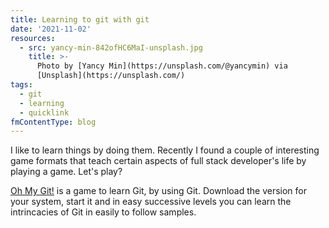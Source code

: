```yaml
---
title: Learning to git with git
date: '2021-11-02'
resources:
  - src: yancy-min-842ofHC6MaI-unsplash.jpg
    title: >-
      Photo by [Yancy Min](https://unsplash.com/@yancymin) via
      [Unsplash](https://unsplash.com/)
tags:
  - git
  - learning
  - quicklink
fmContentType: blog
---
```


I like to learn things by doing them. Recently I found a couple of interesting game formats that teach certain aspects of full stack developer's life by playing a game. Let's play?

[Oh My Git!](https://github.com/git-learning-game/oh-my-git) is a game to learn Git, by using Git. Download the version for your system, start it and in easy successive levels you can learn the intrincacies of Git in easily to follow samples.
